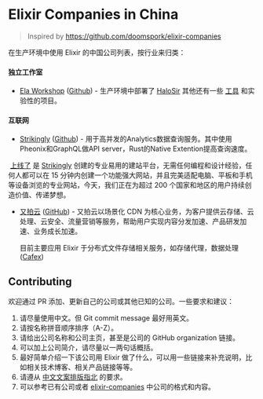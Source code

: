 # Elixir Companies in China

> Inspired by https://github.com/doomspork/elixir-companies

在生产环境中使用 Elixir 的中国公司列表，按行业来归类：

#### 独立工作室
* [Ela Workshop](http://ela.build/) ([Github](https://github.com/ElaWorkshop)) - 生产环境中部署了 [HaloSir](https://github.com/HaloWordApp/halosir) 其他还有一些 [工具](https://github.com/ElaWorkshop/ex_loglite) 和实验性的项目。

#### 互联网
* [Strikingly](https://www.strikingly.com) ([Github](https://github.com/Strikingly)) - 用于高并发的Analytics数据查询服务。其中使用Pheonix和GraphQL做API server，Rust的Native Extention提高查询速度。

  [上线了](https://www.sxl.cn) 是 [Strikingly](https://www.strikingly.com/s/careers) 创建的专业易用的建站平台，无需任何编程和设计经验，任何人都可以在 15 分钟内创建一个功能强大网站，并且完美适配电脑、平板和手机等设备浏览的专业网站，今天，我们正在为超过 200 个国家和地区的用户持续创造价值、传递梦想。

* [又拍云](https://www.upyun.com) ([GitHub](https://github.com/upyun)) - 又拍云以场景化 CDN 为核心业务，为客户提供云存储、云处理、云安全、流量营销等服务，帮助用户实现内容分发加速、产品研发加速、业务成长加速。

  目前主要应用 Elixir 于分布式文件存储相关服务，如存储代理，数据处理 ([Cafex](https://github.com/upyun/cafex))

## Contributing

欢迎通过 PR 添加、更新自己的公司或其他已知的公司。一些要求和建议：

1. 请尽量使用中文。但 Git commit message 最好用英文。
2. 请按名称拼音顺序排序（A-Z）。
3. 请给出公司名称和公司主页，甚至是公司的 GitHub organization 链接。
4. 可以加上公司简介，请尽量以一两句话概括。
5. 最好简单介绍一下该公司用 Elixir 做了什么，可以用一些链接来补充说明，比如相关技术博客、相关产品链接等等。
6. 请遵从 [中文文案排版指北](https://github.com/sparanoid/chinese-copywriting-guidelines) 的要求。
7. 可以参考已有公司或者 [elixir-companies](https://github.com/doomspork/elixir-companies) 中公司的格式和内容。
